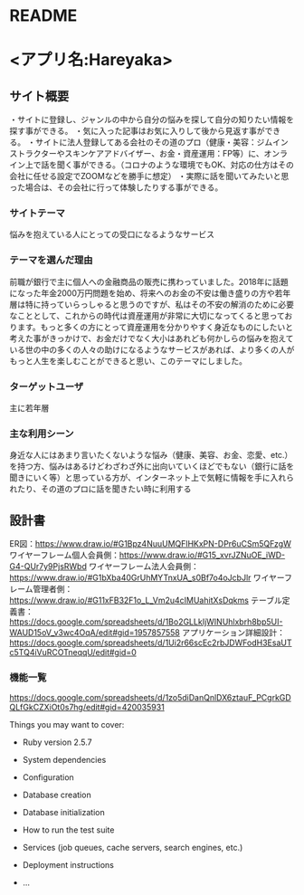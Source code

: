 # README

# <アプリ名:Hareyaka>

## サイト概要
・サイトに登録し、ジャンルの中から自分の悩みを探して自分の知りたい情報を探す事ができる。
・気に入った記事はお気に入りして後から見返す事ができる。
・サイトに法人登録してある会社のその道のプロ（健康・美容：ジムインストラクターやスキンケアアドバイザー、お金・資産運用：FP等）に、オンライン上で話を聞く事ができる。（コロナのような環境でもOK、対応の仕方はその会社に任せる設定でZOOMなどを勝手に想定）
・実際に話を聞いてみたいと思った場合は、その会社に行って体験したりする事ができる。

### サイトテーマ
悩みを抱えている人にとっての受口になるようなサービス

### テーマを選んだ理由
前職が銀行で主に個人への金融商品の販売に携わっていました。2018年に話題になった年金2000万円問題を始め、将来へのお金の不安は働き盛りの方や若年層は特に持っていらっしゃると思うのですが、私はその不安の解消のために必要なこととして、これからの時代は資産運用が非常に大切になってくると思っております。もっと多くの方にとって資産運用を分かりやすく身近なものにしたいと考えた事がきっかけで、お金だけでなく大小はあれども何かしらの悩みを抱えている世の中の多くの人々の助けになるようなサービスがあれば、より多くの人がもっと人生を楽しむことができると思い、このテーマにしました。

### ターゲットユーザ
主に若年層

### 主な利用シーン
身近な人にはあまり言いたくないような悩み（健康、美容、お金、恋愛、etc.）を持つ方、悩みはあるけどわざわざ外に出向いていくほどでもない（銀行に話を聞きにいく等）と思っている方が、インターネット上で気軽に情報を手に入れられたり、その道のプロに話を聞きたい時に利用する

## 設計書
ER図：https://www.draw.io/#G1Bpz4NuuUMQFlHKxPN-DPr6uCSm5QFzgW
ワイヤーフレーム個人会員側：https://www.draw.io/#G15_xvrJZNuOE_iWD-G4-QUr7y9PjsRWbd
ワイヤーフレーム法人会員側：https://www.draw.io/#G1bXba40GrUhMYTnxUA_s0Bf7o4oJcbJlr
ワイヤーフレーム管理者側：https://www.draw.io/#G11xFB32F1o_L_Vm2u4cIMUahitXsDqkms
テーブル定義書：https://docs.google.com/spreadsheets/d/1Bo2GLLkIjWINUhlxbrh8bp5UI-WAUD15oV_v3wc4OqA/edit#gid=1957857558
アプリケーション詳細設計：https://docs.google.com/spreadsheets/d/1Ui2r66scEc2rbJDWFodH3EsaUTc5TQ4iVuRCOTneqqU/edit#gid=0
### 機能一覧
https://docs.google.com/spreadsheets/d/1zo5diDanQnlDX6ztauF_PCgrkGDQLfGkCZXiOt0s7hg/edit#gid=420035931

Things you may want to cover:

* Ruby version
  2.5.7
* System dependencies

* Configuration

* Database creation

* Database initialization

* How to run the test suite

* Services (job queues, cache servers, search engines, etc.)

* Deployment instructions

* ...
